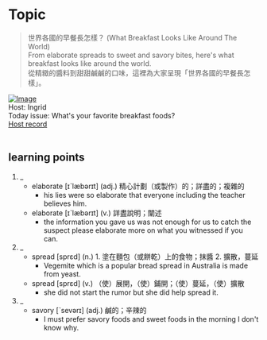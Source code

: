 # Topic

> 世界各國的早餐長怎樣？ (What Breakfast Looks Like Around The World) <br>
> From elaborate spreads to sweet and savory bites, here's what breakfast looks like around the world. <br>
> 從精緻的醬料到甜甜鹹鹹的口味，這裡為大家呈現「世界各國的早餐長怎樣」。 <br>

[![Image](https://cdn.voicetube.com/assets/thumbnails/B4cKAoipapU.jpg)](https://www.youtube.com/embed/B4cKAoipapU?rel=0&showinfo=0&cc_load_policy=0&controls=1&autoplay=1&iv_load_policy=3&playsinline=1&wmode=transparent&start=6&end=13&enablejsapi=1&origin=https://tw.voicetube.com&widgetid=1)<br>
Host: Ingrid
<br>Today issue: What's your favorite breakfast foods?
<br>
[Host record](https://cdn.voicetube.com/everyday_records/4483/1595410212.mp3)
<br><br>
## learning points
1. _
	* elaborate [ɪˋlæbərɪt] (adj.) 精心計劃（或製作）的；詳盡的；複雜的
		- his lies were so elaborate that everyone including the teacher believes him.
	* elaborate [ɪˋlæbərɪt] (v.) 詳盡說明；闡述
		- the information you gave us was not enough for us to catch the suspect please elaborate more on what you witnessed if you can.
2. _
	* spread [sprɛd] (n.) 1. 塗在麵包（或餅乾）上的食物；抹醬 2. 擴散，蔓延
		- Vegemite which is a popular bread spread in Australia is made from yeast.
	* spread [sprɛd] (v.) （使）展開，（使）鋪開；（使）蔓延，（使）擴散
		- she did not start the rumor but she did help spread it.
3. _
	* savory [ˋsevərɪ] (adj.) 鹹的；辛辣的
		- I must prefer savory foods and sweet foods in the morning I don't know why.

